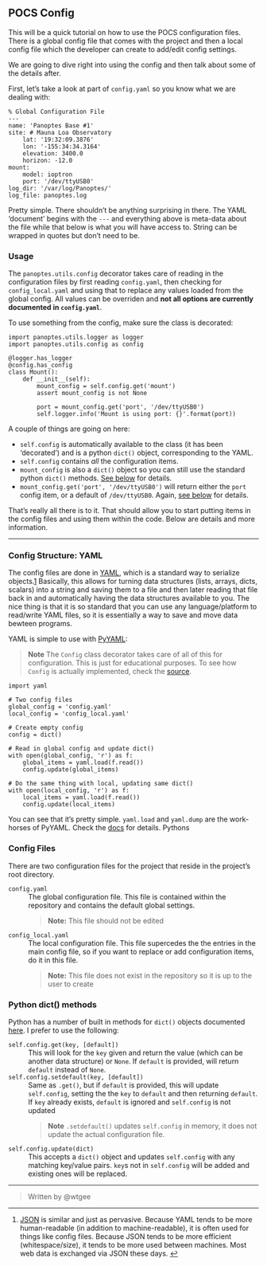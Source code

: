 <h2 id="pocs-config">POCS Config</h2>

<p>This will be a quick tutorial on how to use the POCS configuration files. There is a global config file that comes with the project and then a local config file which the developer can create to add/edit config settings.</p>

<p>We are going to dive right into using the config and then talk about some of the details after.</p>

<p>First, let’s take a look at part of <code>config.yaml</code> so you know what we are dealing with:</p>

<pre class="prettyprint prettyprinted"><code><span class="pun">%</span><span class="pln"> </span><span class="typ">Global</span><span class="pln"> </span><span class="typ">Configuration</span><span class="pln"> </span><span class="typ">File</span><span class="pln">
</span><span class="pun">---</span><span class="pln">
name</span><span class="pun">:</span><span class="pln"> </span><span class="str">'Panoptes Base #1'</span><span class="pln">
site</span><span class="pun">:</span><span class="pln"> </span><span class="com"># Mauna Loa Observatory</span><span class="pln">
    lat</span><span class="pun">:</span><span class="pln"> </span><span class="str">'19:32:09.3876'</span><span class="pln">
    lon</span><span class="pun">:</span><span class="pln"> </span><span class="str">'-155:34:34.3164'</span><span class="pln">
    elevation</span><span class="pun">:</span><span class="pln"> </span><span class="lit">3400.0</span><span class="pln">
    horizon</span><span class="pun">:</span><span class="pln"> </span><span class="pun">-</span><span class="lit">12.0</span><span class="pln">
mount</span><span class="pun">:</span><span class="pln">
    model</span><span class="pun">:</span><span class="pln"> ioptron
    port</span><span class="pun">:</span><span class="pln"> </span><span class="str">'/dev/ttyUSB0'</span><span class="pln">
log_dir</span><span class="pun">:</span><span class="pln"> </span><span class="str">'/var/log/Panoptes/'</span><span class="pln">
log_file</span><span class="pun">:</span><span class="pln"> panoptes</span><span class="pun">.</span><span class="pln">log</span></code></pre>

<p>Pretty simple. There shouldn’t be anything surprising in there. The YAML ‘document’ begins with the <code>---</code> and everything above is meta-data about the file while that below is what you will have access to.  String can be wrapped in quotes but don’t need to be.</p>



<h3 id="usage">Usage</h3>

<p>The <code>panoptes.utils.config</code> decorator takes care of reading in the configuration files by first reading <code>config.yaml</code>, then checking for <code>config_local.yaml</code> and using that to replace any values loaded from the global config. All values can be overriden and <strong>not all options are currently documented in <code>config.yaml</code></strong>.</p>

<p>To use something from the config, make sure the class is decorated:</p>

<pre class="prettyprint prettyprinted"><code><span class="kwd">import</span><span class="pln"> panoptes</span><span class="pun">.</span><span class="pln">utils</span><span class="pun">.</span><span class="pln">logger </span><span class="kwd">as</span><span class="pln"> logger
</span><span class="kwd">import</span><span class="pln"> panoptes</span><span class="pun">.</span><span class="pln">utils</span><span class="pun">.</span><span class="pln">config </span><span class="kwd">as</span><span class="pln"> config

</span><span class="lit">@logger</span><span class="pun">.</span><span class="pln">has_logger
</span><span class="lit">@config</span><span class="pun">.</span><span class="pln">has_config
</span><span class="kwd">class</span><span class="pln"> </span><span class="typ">Mount</span><span class="pun">():</span><span class="pln">
    </span><span class="kwd">def</span><span class="pln"> __init__</span><span class="pun">(</span><span class="kwd">self</span><span class="pun">):</span><span class="pln">
        mount_config </span><span class="pun">=</span><span class="pln"> </span><span class="kwd">self</span><span class="pun">.</span><span class="pln">config</span><span class="pun">.</span><span class="kwd">get</span><span class="pun">(</span><span class="str">'mount'</span><span class="pun">)</span><span class="pln">
        </span><span class="kwd">assert</span><span class="pln"> mount_config </span><span class="kwd">is</span><span class="pln"> </span><span class="kwd">not</span><span class="pln"> </span><span class="kwd">None</span><span class="pln">

        port </span><span class="pun">=</span><span class="pln"> mount_config</span><span class="pun">.</span><span class="kwd">get</span><span class="pun">(</span><span class="str">'port'</span><span class="pun">,</span><span class="pln"> </span><span class="str">'/dev/ttyUSB0'</span><span class="pun">)</span><span class="pln">
        </span><span class="kwd">self</span><span class="pun">.</span><span class="pln">logger</span><span class="pun">.</span><span class="pln">info</span><span class="pun">(</span><span class="str">'Mount is using port: {}'</span><span class="pun">.</span><span class="pln">format</span><span class="pun">(</span><span class="pln">port</span><span class="pun">))</span></code></pre>

<p>A couple of things are going on here:</p>

<ul>
<li><code>self.config</code> is automatically available to the class (it has been ‘decorated’) and is a python <code>dict()</code> object, corresponding to the YAML.</li>
<li><code>self.config</code> contains <em>all</em> the configuration items.</li>
<li><code>mount_config</code> is also a <code>dict()</code> object so you can still use the standard python <code>dict()</code> methods.  <a href="#dict-methods">See below</a> for details.</li>
<li><code>mount_config.get('port', '/dev/ttyUSB0')</code> will return either the <code>port</code> config item, or a default of <code>/dev/ttyUSB0</code>. Again, <a href="#dict-methods">see below</a> for details.</li>
</ul>

<p>That’s really all there is to it. That should allow you to start putting items in the config files and using them within the code. Below are details and more information.</p>

<hr>

<h3 id="config-structure-yaml">Config Structure: YAML</h3>

<p>The config files are done in <a href="http://www.yaml.org/">YAML</a>, which is a standard way to serialize objects.<a href="#fn:json" id="fnref:json" title="See footnote" class="footnote">1</a>  Basically, this allows for turning data structures (lists, arrays, dicts, scalars) into a string and saving them to a file and then later reading that file back in and automatically having the data structures available to you. The nice thing is that it is so standard that you can use any language/platform to read/write YAML files, so it is essentially a way to save and move data bewteen programs.</p>

<p>YAML is simple to use with <a href="http://pyyaml.org/wiki/PyYAMLDocumentation">PyYAML</a>:</p>

<blockquote>
  <p><strong>Note</strong> The <code>Config</code> class decorator takes care of all of this for configuration. This is just for educational purposes. To see how <code>Config</code> is actually implemented, check the <a href="https://github.com/panoptes/POCS/blob/develop/panoptes/utils/config.py">source</a>.</p>
</blockquote>



<pre class="prettyprint prettyprinted"><code><span class="kwd">import</span><span class="pln"> yaml

</span><span class="com"># Two config files</span><span class="pln">
global_config </span><span class="pun">=</span><span class="pln"> </span><span class="str">'config.yaml'</span><span class="pln">
local_config </span><span class="pun">=</span><span class="pln"> </span><span class="str">'config_local.yaml'</span><span class="pln">

</span><span class="com"># Create empty config</span><span class="pln">
config </span><span class="pun">=</span><span class="pln"> dict</span><span class="pun">()</span><span class="pln">

</span><span class="com"># Read in global config and update dict()</span><span class="pln">
</span><span class="kwd">with</span><span class="pln"> open</span><span class="pun">(</span><span class="pln">global_config</span><span class="pun">,</span><span class="pln"> </span><span class="str">'r'</span><span class="pun">)</span><span class="pln"> </span><span class="kwd">as</span><span class="pln"> f</span><span class="pun">:</span><span class="pln">
    global_items </span><span class="pun">=</span><span class="pln"> yaml</span><span class="pun">.</span><span class="pln">load</span><span class="pun">(</span><span class="pln">f</span><span class="pun">.</span><span class="pln">read</span><span class="pun">())</span><span class="pln">
    config</span><span class="pun">.</span><span class="pln">update</span><span class="pun">(</span><span class="pln">global_items</span><span class="pun">)</span><span class="pln">

</span><span class="com"># Do the same thing with local, updating same dict()</span><span class="pln">
</span><span class="kwd">with</span><span class="pln"> open</span><span class="pun">(</span><span class="pln">local_config</span><span class="pun">,</span><span class="pln"> </span><span class="str">'r'</span><span class="pun">)</span><span class="pln"> </span><span class="kwd">as</span><span class="pln"> f</span><span class="pun">:</span><span class="pln">
    local_items </span><span class="pun">=</span><span class="pln"> yaml</span><span class="pun">.</span><span class="pln">load</span><span class="pun">(</span><span class="pln">f</span><span class="pun">.</span><span class="pln">read</span><span class="pun">())</span><span class="pln">
    config</span><span class="pun">.</span><span class="pln">update</span><span class="pun">(</span><span class="pln">local_items</span><span class="pun">)</span></code></pre>

<p>You can see that it’s pretty simple. <code>yaml.load</code> and <code>yaml.dump</code> are the work-horses of PyYAML. Check the <a href="http://pyyaml.org/wiki/PyYAMLDocumentation">docs</a> for details. Pythons</p>



<h3 id="config-files">Config Files</h3>

<p>There are two configuration files for the project that reside in the project’s root directory. </p>

<dl>
<dt><code>config.yaml</code></dt>
<dd>The global configuration file. This file is contained within the repository and contains the default global settings. 

<blockquote>
  <strong>Note:</strong> This file should not be edited
</blockquote></dd>

<dt><code>config_local.yaml</code></dt>
<dd>The local configuration file. This file supercedes the the entries in the main config file, so if you want to replace or add configuration items, do it in this file. 

<blockquote>
  <strong>Note:</strong> This file does not exist in the repository so it is up to the user to create
</blockquote></dd>
</dl>



<h3 id="dict-methods">Python dict() methods</h3>

<p>Python has a number of built in methods for <code>dict()</code> objects documented <a href="https://docs.python.org/3.4/library/stdtypes.html#mapping-types-dict">here</a>. I prefer to use the following:</p>

<dl>
<dt><code>self.config.get(key, [default])</code></dt>
<dd>This will look for the <code>key</code> given and return the value (which can be another data structure) or <code>None</code>. If <code>default</code> is provided, will return <code>default</code> instead of <code>None</code>.</dd>

<dt><code>self.config.setdefault(key, [default])</code></dt>
<dd>Same as <code>.get()</code>, but if <code>default</code> is provided, this will update <code>self.config</code>, setting the the <code>key</code> to <code>default</code> and then returning <code>default</code>. If <code>key</code> already exists, <code>default</code> is ignored and <code>self.config</code> is not updated

<blockquote>
  <strong>Note</strong> <code>.setdefault()</code> updates <code>self.config</code> in memory, it does not update the actual configuration file.
</blockquote></dd>

<dt><code>self.config.update(dict)</code></dt>
<dd>This accepts a <code>dict()</code> object and updates <code>self.config</code> with any matching key/value pairs. <code>key</code>s not in <code>self.config</code> will be added and existing ones will be replaced.</dd>
</dl>

<hr>

<blockquote>
  <p>Written by @wtgee</p>
</blockquote>

<div class="footnotes"><hr><ol><li id="fn:json"><a href="http://www.json.org/">JSON</a> is similar and just as pervasive. Because YAML tends to be more human-readable (in addition to machine-readable), it is often used for things like config files. Because JSON tends to be more efficient (whitespace/size), it tends to be more used between machines. Most web data is exchanged via JSON these days. <a href="#fnref:json" title="Return to article" class="reversefootnote">↩</a></li></ol></div>